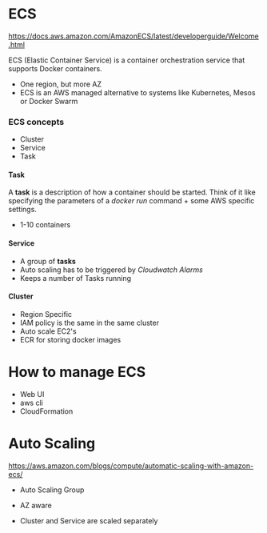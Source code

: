 # ECS

https://docs.aws.amazon.com/AmazonECS/latest/developerguide/Welcome.html

 ECS (Elastic Container Service) is a container orchestration service that supports Docker containers.

 * One region, but more AZ
 * ECS is an AWS managed alternative to systems like Kubernetes, Mesos or Docker Swarm

### ECS concepts
* Cluster
* Service
* Task

#### Task
A __task__ is a description of how a container should be started. Think of it like specifying the parameters of a _docker run_ command + some AWS specific settings.
* 1-10 containers

#### Service
* A group of __tasks__
* Auto scaling has to be triggered by _Cloudwatch Alarms_
* Keeps a number of Tasks running

#### Cluster
* Region Specific
* IAM policy is the same in the same cluster
* Auto scale EC2's
* ECR for storing docker images

# How to manage ECS
* Web UI
* aws cli
* CloudFormation

# Auto Scaling
https://aws.amazon.com/blogs/compute/automatic-scaling-with-amazon-ecs/
* Auto Scaling Group

* AZ aware

* Cluster and Service are scaled separately
